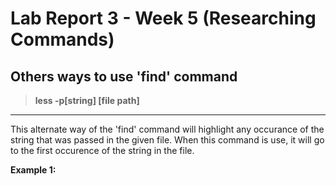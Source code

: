 # Lab Report 3 - Week 5 (Researching Commands)

## Others ways to use 'find' command

> **less -p[string] [file path]**
___
This alternate way of the 'find' command will highlight any occurance of the string that was passed in the given file. When this command is use, it will go to the first occurence of the string in the file. 

  **Example 1:**
  
